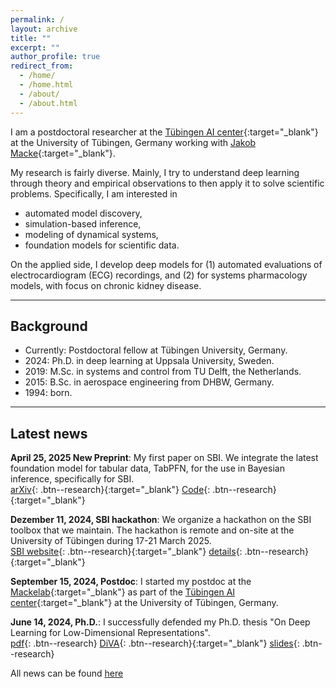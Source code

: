 ```yaml
---
permalink: /
layout: archive
title: ""
excerpt: ""
author_profile: true
redirect_from:
  - /home/
  - /home.html
  - /about/
  - /about.html
---
```


I am a postdoctoral researcher at the [Tübingen AI center](https://tuebingen.ai){:target="_blank"} at the University of Tübingen, Germany working with [Jakob Macke](https://www.mackelab.org){:target="_blank"}.

<!--Mainly, I try to understand deep learning through theory and empirical observations. -->
My research is fairly diverse.
Mainly, I try to understand deep learning through theory and empirical observations to then apply it to solve scientific problems.
Specifically, I am interested in
- automated model discovery,
- simulation-based inference,
- modeling of dynamical systems,
- foundation models for scientific data.

On the applied side, I develop deep models for
(1) automated evaluations of electrocardiogram (ECG) recordings, and
(2) for systems pharmacology models, with focus on chronic kidney disease.

---
## Background
- Currently: Postdoctoral fellow at Tübingen University, Germany.
- 2024: Ph.D. in deep learning at Uppsala University, Sweden.
- 2019: M.Sc. in systems and control from TU Delft, the Netherlands.
- 2015: B.Sc. in aerospace engineering from DHBW, Germany.
- 1994: born.


---
## Latest news

**April 25, 2025 New Preprint**: My first paper on SBI. We integrate the latest foundation model
for tabular data, TabPFN, for the use in Bayesian inference, specifically for SBI.\
[arXiv](https://arxiv.org/abs/2504.17660){: .btn--research}{:target="_blank"}
[Code](https://github.com/mackelab/npe-pf){: .btn--research}{:target="_blank"}

**Dezember 11, 2024, SBI hackathon**: We organize a hackathon on the SBI toolbox that we maintain.
 The hackathon is remote and on-site at the University of Tübingen during 17-21 March 2025.\
[SBI website](http://sbi.readthedocs.io/en/latest/){: .btn--research}{:target="_blank"}
[details](https://github.com/sbi-dev/sbi/discussions/1328){: .btn--research}{:target="_blank"}

**September 15, 2024, Postdoc**: I started my postdoc at the [Mackelab](https://mackelab.org){:target="_blank"}
as part of the [Tübingen AI center](https://tuebingen.ai){:target="_blank"} at the University of Tübingen, Germany.

**June 14, 2024, Ph.D.**: I successfully defended my Ph.D. thesis "On Deep Learning for Low-Dimensional Representations".\
[pdf](/files/pdf/dissertation/dissertation_daniel_gedon.pdf){: .btn--research}
[DiVA](https://uu.diva-portal.org/smash/record.jsf?pid=diva2%3A1849417&dswid=9555){: .btn--research}{:target="_blank"}
[slides](/files/pdf/slides/240614_dissertation.pdf){: .btn--research}


All news can be found [here](/news/)
